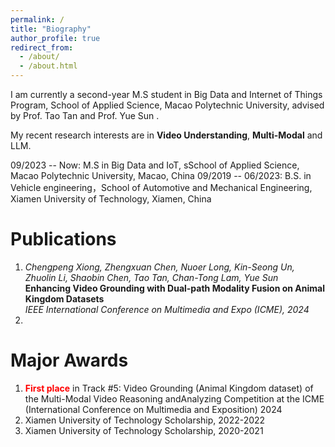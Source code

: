 ```yaml
---
permalink: /
title: "Biography"
author_profile: true
redirect_from: 
  - /about/
  - /about.html
---
```


I am currently a second-year M.S student in Big Data and Internet of Things Program, School of Applied Science, Macao Polytechnic University, advised by Prof. Tao Tan and Prof. Yue Sun .

My recent research interests are in **Video Understanding**, **Multi-Modal** and LLM.

09/2023 -- Now: M.S in Big Data and IoT, sSchool of Applied Science, Macao Polytechnic University, Macao, China
09/2019 -- 06/2023: B.S. in Vehicle engineering，School of Automotive and Mechanical Engineering, Xiamen University of Technology, Xiamen, China

Publications
======
1. *Chengpeng Xiong, Zhengxuan Chen, Nuoer Long, Kin-Seong Un, Zhuolin Li, Shaobin Chen, Tao Tan, Chan-Tong Lam, Yue Sun*  
   **Enhancing Video Grounding with Dual-path Modality Fusion on Animal Kingdom Datasets**  
   _IEEE International Conference on Multimedia and Expo (ICME), 2024_  
3. 

Major Awards 
======
1.  <span style="color:red">**First place**</span> in Track #5: Video Grounding (Animal Kingdom dataset) of the Multi-Modal Video Reasoning andAnalyzing Competition at the ICME (International Conference on Multimedia and Exposition) 2024
2.  Xiamen University of Technology Scholarship, 2022-2022
3.  Xiamen University of Technology Scholarship, 2020-2021
